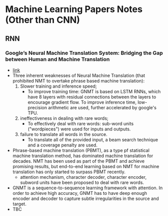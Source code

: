 # Machine Learning Papers Notes (Other than CNN)

## RNN
### Google’s Neural Machine Translation System: Bridging the Gap between Human and Machine Translation
- [link](https://arxiv.org/pdf/1609.08144.pdf)
- Three inherent weaknesses of Neural Machine Translation (that prohibited NMT to overtake phrase based machine translation):
	1. Slower training and inference speed;
		- To improve training time: GNMT is based on LSTM RNNs, which have 8 layers with residual connections between the layers to encourage gradient flow. To improve inference time, low-precision arithmetic are used, further accelerated by google's TPU.
	2. ineffectiveness in dealing with rare words;  
		- To effectively deal with rare words: sub-word units ("wordpieces") were used for inputs and outputs.
	3. failure to translate all words in the source.
		- To translate all of the provided input, a beam search technique and a coverage penalty are used.
- Phrase-based machine translation (PBMT), as a type pf statistical machine translation method, has dominated machine translation for decades. NMT has been used as part of the PBMT and achieve promising results, but end-to-end learning based on NMT for machine translation has only started to surpass PBMT recently.
	- attention mechanism, character decoder, character encoder, subword units have been proposed to deal with rare words.
- GNMT is a sequence-to-sequence learning framework with attention. In order to achieve high accuracy, GNMT has to have deep enough encoder and decoder to capture subtle irregularities in the source and target.
- TBC
	